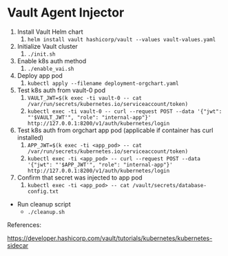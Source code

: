 # Vault Agent Injector

1. Install Vault Helm chart
   1. `helm install vault hashicorp/vault --values vault-values.yaml`
2. Initialize Vault cluster
   1. `./init.sh`
3. Enable k8s auth method
   1. `./enable_vai.sh`
4. Deploy app pod
   1. `kubectl apply --filename deployment-orgchart.yaml`
5. Test k8s auth from vault-0 pod 
   1. `VAULT_JWT=$(k exec -ti vault-0 -- cat /var/run/secrets/kubernetes.io/serviceaccount/token)`
   2. `kubectl exec -ti vault-0 -- curl --request POST --data '{"jwt": "'$VAULT_JWT'", "role": "internal-app"}' http://127.0.0.1:8200/v1/auth/kubernetes/login`
6. Test k8s auth from orgchart app pod (applicable if container has curl installed)
   1. `APP_JWT=$(k exec -ti <app_pod> -- cat /var/run/secrets/kubernetes.io/serviceaccount/token)`
   2. `kubectl exec -ti <app_pod> -- curl --request POST --data '{"jwt": "'$APP_JWT'", "role": "internal-app"}' http://127.0.0.1:8200/v1/auth/kubernetes/login`
7. Confirm that secret was injected to app pod
   1. `kubectl exec -ti <app_pod> -- cat /vault/secrets/database-config.txt`

* Run cleanup script
  * `./cleanup.sh`

References: 

https://developer.hashicorp.com/vault/tutorials/kubernetes/kubernetes-sidecar

